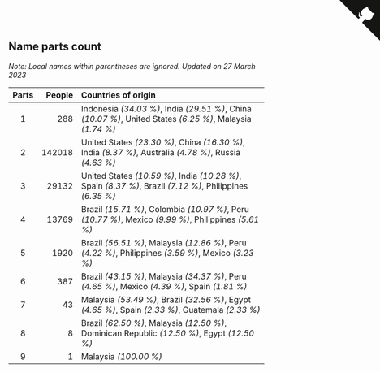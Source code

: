 ## Name parts count

*Note: Local names within parentheses are ignored.*
*Updated on 27 March 2023*

| Parts | People | Countries of origin |
| :--: | ---: | :--- |
| 1 | 288 | Indonesia *(34.03 %)*, India *(29.51 %)*, China *(10.07 %)*, United States *(6.25 %)*, Malaysia *(1.74 %)* |
| 2 | 142018 | United States *(23.30 %)*, China *(16.30 %)*, India *(8.37 %)*, Australia *(4.78 %)*, Russia *(4.63 %)* |
| 3 | 29132 | United States *(10.59 %)*, India *(10.28 %)*, Spain *(8.37 %)*, Brazil *(7.12 %)*, Philippines *(6.35 %)* |
| 4 | 13769 | Brazil *(15.71 %)*, Colombia *(10.97 %)*, Peru *(10.77 %)*, Mexico *(9.99 %)*, Philippines *(5.61 %)* |
| 5 | 1920 | Brazil *(56.51 %)*, Malaysia *(12.86 %)*, Peru *(4.22 %)*, Philippines *(3.59 %)*, Mexico *(3.23 %)* |
| 6 | 387 | Brazil *(43.15 %)*, Malaysia *(34.37 %)*, Peru *(4.65 %)*, Mexico *(4.39 %)*, Spain *(1.81 %)* |
| 7 | 43 | Malaysia *(53.49 %)*, Brazil *(32.56 %)*, Egypt *(4.65 %)*, Spain *(2.33 %)*, Guatemala *(2.33 %)* |
| 8 | 8 | Brazil *(62.50 %)*, Malaysia *(12.50 %)*, Dominican Republic *(12.50 %)*, Egypt *(12.50 %)* |
| 9 | 1 | Malaysia *(100.00 %)* |


<a href="https://github.com/jonatanklosko/wca_statistics" class="github-corner" aria-label="View source on Github"><svg width="80" height="80" viewBox="0 0 250 250" style="fill:#151513; color:#fff; position: absolute; top: 0; border: 0; right: 0;" aria-hidden="true"><path d="M0,0 L115,115 L130,115 L142,142 L250,250 L250,0 Z"></path><path d="M128.3,109.0 C113.8,99.7 119.0,89.6 119.0,89.6 C122.0,82.7 120.5,78.6 120.5,78.6 C119.2,72.0 123.4,76.3 123.4,76.3 C127.3,80.9 125.5,87.3 125.5,87.3 C122.9,97.6 130.6,101.9 134.4,103.2" fill="currentColor" style="transform-origin: 130px 106px;" class="octo-arm"></path><path d="M115.0,115.0 C114.9,115.1 118.7,116.5 119.8,115.4 L133.7,101.6 C136.9,99.2 139.9,98.4 142.2,98.6 C133.8,88.0 127.5,74.4 143.8,58.0 C148.5,53.4 154.0,51.2 159.7,51.0 C160.3,49.4 163.2,43.6 171.4,40.1 C171.4,40.1 176.1,42.5 178.8,56.2 C183.1,58.6 187.2,61.8 190.9,65.4 C194.5,69.0 197.7,73.2 200.1,77.6 C213.8,80.2 216.3,84.9 216.3,84.9 C212.7,93.1 206.9,96.0 205.4,96.6 C205.1,102.4 203.0,107.8 198.3,112.5 C181.9,128.9 168.3,122.5 157.7,114.1 C157.9,116.9 156.7,120.9 152.7,124.9 L141.0,136.5 C139.8,137.7 141.6,141.9 141.8,141.8 Z" fill="currentColor" class="octo-body"></path></svg></a><style>.github-corner:hover .octo-arm{animation:octocat-wave 560ms ease-in-out}@keyframes octocat-wave{0%,100%{transform:rotate(0)}20%,60%{transform:rotate(-25deg)}40%,80%{transform:rotate(10deg)}}@media (max-width:500px){.github-corner:hover .octo-arm{animation:none}.github-corner .octo-arm{animation:octocat-wave 560ms ease-in-out}}</style>
